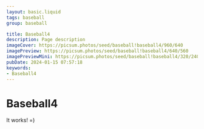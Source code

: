 ```yaml
---
layout: basic.liquid
tags: baseball
group: baseball

title: Baseball4
description: Page description
imageCover: https://picsum.photos/seed/baseball!baseball4/960/640
imagePreview: https://picsum.photos/seed/baseball!baseball4/640/560
imagePreviewMini: https://picsum.photos/seed/baseball!baseball4/320/240
pubDate: 2024-01-15 07:57:18
keywords:
- Baseball4
---
```


# Baseball4

It works! =)
